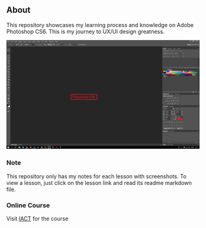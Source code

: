 ## About

This repository showcases my learning process and knowledge on Adobe Photoshop CS6. This is my journey to UX/UI design greatness. 

![Introduction Screenshots](assets/images/illustration1.png)

### Note
This repository only has my notes for each lesson with screenshots. To view a lesson, just click on the lesson link and read its readme markdown file.

### Online Course
Visit [IACT](https://iact.ie) for the course